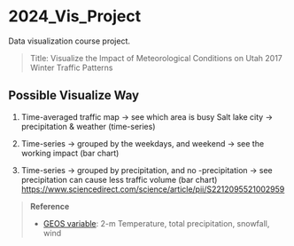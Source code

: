 # 2024_Vis_Project
Data visualization course project.

> Title: Visualize the Impact of Meteorological Conditions on Utah 2017 Winter Traffic Patterns

## Possible Visualize Way

1. Time-averaged traffic map &rarr; see which area is busy
   Salt lake city &rarr; precipitation & weather (time-series)  

2. Time-series &rarr; grouped by the weekdays, and weekend -> see the working impact (bar chart)  

3. Time-series &rarr; grouped by precipitation, and no -precipitation -> see precipitation can cause less traffic volume (bar chart) https://www.sciencedirect.com/science/article/pii/S2212095521002959



> **Reference**
>
> + [GEOS variable](https://wiki.seas.harvard.edu/geos-chem/index.php/List_of_GEOS-FP_met_fields:): 2-m Temperature, total precipitation, snowfall, wind

